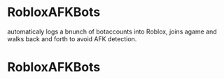 ﻿# RobloxAFKBots
 automaticaly logs a bnunch of botaccounts into Roblox, joins agame and walks back and forth to avoid AFK detection.
 
 
 
# RobloxAFKBots

